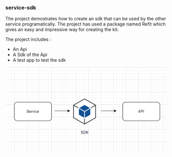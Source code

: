 ### service-sdk
The project demostrates how to create an sdk that can be used by the other service programatically. The project has used a package named Refit which gives an easy and impressive way for creating the kit. 

The project includes :
* An Api 
* A Sdk of the Api
* A test app to test the sdk 


![alt text](https://github.com/arpitfs/service-sdk/blob/main/ServiceKit/ServiceKit/Screenshots/image.png)
